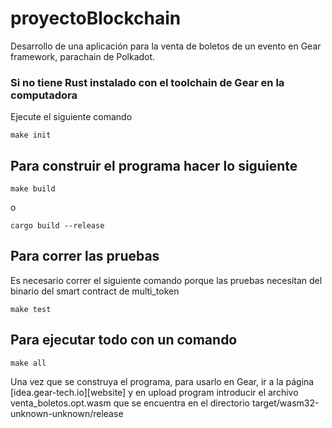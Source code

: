 # proyectoBlockchain

Desarrollo de una aplicación para la venta de boletos de un evento en Gear framework, parachain de Polkadot.


### Si no tiene Rust instalado con el toolchain de Gear en la computadora 

Ejecute el siguiente comando

```shell
make init
```

## Para construir el programa hacer lo siguiente

```shell
make build
```

o

```shell
cargo build --release
```

## Para correr las pruebas

Es necesario correr el siguiente comando porque las pruebas necesitan del binario del smart contract de multi_token

```shell
make test
```

## Para ejecutar todo con un comando

```shell
make all
```

Una vez que se construya el programa, para usarlo en Gear, ir a la página [idea.gear-tech.io][website] y en upload program introducir el archivo venta_boletos.opt.wasm que se encuentra en el directorio target/wasm32-unknown-unknown/release


